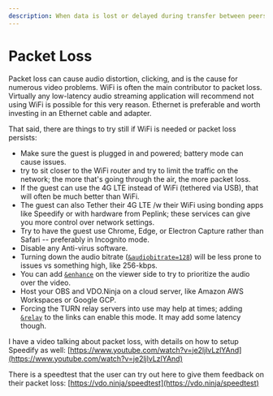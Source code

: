 ```yaml
---
description: When data is lost or delayed during transfer between peers
---
```


# Packet Loss

Packet loss can cause audio distortion, clicking, and is the cause for numerous video problems. WiFi is often the main contributor to packet loss. Virtually any low-latency audio streaming application will recommend not using WiFi is possible for this very reason. Ethernet is preferable and worth investing in an Ethernet cable and adapter.

That said, there are things to try still if WiFi is needed or packet loss persists:

* Make sure the guest is plugged in and powered; battery mode can cause issues.
* try to sit closer to the WiFi router and try to limit the traffic on the network; the more that's going through the air, the more packet loss.
* If the guest can use the 4G LTE instead of WiFi (tethered via USB), that will often be much better than WiFi.
* The guest can also Tether their 4G LTE /w their WiFi using bonding apps like Speedify or with hardware from Peplink; these services can give you more control over network settings.
* Try to have the guest use Chrome, Edge, or Electron Capture rather than Safari -- preferably in Incognito mode.
* Disable any Anti-virus software.
* Turning down the audio bitrate ([`&audiobitrate=128`](../advanced-settings/view-parameters/audiobitrate.md)) will be less prone to issues vs something high, like 256-kbps.
* You can add [`&enhance`](../advanced-settings/view-parameters/enhance.md) on the viewer side to try to prioritize the audio over the video.
* Host your OBS and VDO.Ninja on a cloud server, like Amazon AWS Workspaces or Google GCP.
* Forcing the TURN relay servers into use may help at times; adding [`&relay`](../general-settings/and-relay.md) to the links can enable this mode. It may add some latency though.

I have a video talking about packet loss, with details on how to setup Speedify as well: [https://www.youtube.com/watch?v=je2ljlvLzlYAnd](https://www.youtube.com/watch?v=je2ljlvLzlYAnd)

There is a speedtest that the user can try out here to give them feedback on their packet loss: [https://vdo.ninja/speedtest](https://vdo.ninja/speedtest)
